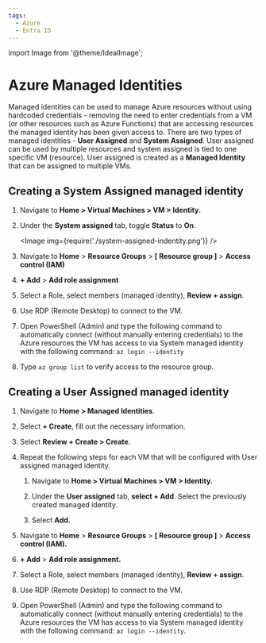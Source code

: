 ```yaml
---
tags:
  - Azure
  - Entra ID
---
```

import Image from '@theme/IdealImage';

# Azure Managed Identities

Managed identities can be used to manage Azure resources without using hardcoded credentials - removing the need to enter credentials from a VM (or other resources such as Azure Functions) that are accessing resources the managed identity has been given access to.  There are two types of managed identities - **User Assigned** and **System Assigned**. User assigned can be used by multiple resources and system assigned is tied to one specific VM (resource). User assigned is created as a **Managed Identity** that can be assigned to multiple VMs. 

## Creating a System Assigned managed identity

1. Navigate to **Home > Virtual Machines > VM > Identity.**
2. Under the **System assigned** tab, toggle **Status** to **On**.

    <Image img={require('./system-assigned-indentity.png')} />
    
3. Navigate to **Home** > **Resource Groups** > **[ Resource group ]** > **Access control (IAM)**    
4. **+ Add** > **Add role assignment**
5. Select a Role, select members (managed identity), **Review + assign**.
6. Use RDP (Remote Desktop) to connect to the VM. 
7. Open PowerShell (Admin) and type the following command to automatically connect (without manually entering credentials) to the Azure resources the VM has access to via System managed identity with the following command: `az login --identity`   
8. Type `az group list` to verify access to the resource group.
    
## Creating a User Assigned managed identity

1. Navigate to **Home > Managed Identities**.
2. Select **+ Create**, fill out the necessary information.
    
    
    
3. Select **Review + Create > Create**.
4. Repeat the following steps for each VM that will be configured with User assigned managed identity.
    1. Navigate to **Home > Virtual Machines > VM > Identity.**
    2. Under the **User assigned** tab, **select + Add**. Select the previously created managed identity.
        
        
        
    3. Select **Add.**
5. Navigate to **Home** > **Resource Groups** > **[ Resource group ]** > **Access control (IAM).**
6. **+ Add** > **Add role assignment.**
7. Select a Role, select members (managed identity), **Review + assign**.
8. Use RDP (Remote Desktop) to connect to the VM.
9. Open PowerShell (Admin) and type the following command to automatically connect (without manually entering credentials) to the Azure resources the VM has access to via System managed identity with the following command: `az login --identity`.
